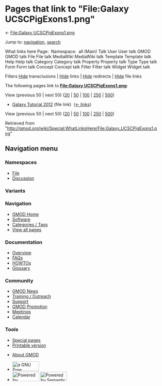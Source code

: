 <div id="mw-page-base" class="noprint">

</div>

<div id="mw-head-base" class="noprint">

</div>

<div id="content" class="mw-body" role="main">

<span id="top"></span>

<div id="mw-js-message" style="display:none;">

</div>



# <span dir="auto">Pages that link to "File:Galaxy UCSCPigExons1.png"</span>

<div id="bodyContent">

<div id="contentSub">

← [File:Galaxy
UCSCPigExons1.png](/wiki/File:Galaxy_UCSCPigExons1.png "File:Galaxy UCSCPigExons1.png")

</div>

<div id="jump-to-nav" class="mw-jump">

Jump to: [navigation](#mw-navigation), [search](#p-search)

</div>

<div id="mw-content-text">

What links here Page:  Namespace:  all (Main) Talk User User talk GMOD
GMOD talk File File talk MediaWiki MediaWiki talk Template Template talk
Help Help talk Category Category talk Property Property talk Type Type
talk Form Form talk Concept Concept talk Filter Filter talk Widget
Widget talk

Filters
[Hide](/mediawiki/index.php?title=Special:WhatLinksHere/File:Galaxy_UCSCPigExons1.png&hidetrans=1 "Special:WhatLinksHere/File:Galaxy UCSCPigExons1.png")
transclusions \|
[Hide](/mediawiki/index.php?title=Special:WhatLinksHere/File:Galaxy_UCSCPigExons1.png&hidelinks=1 "Special:WhatLinksHere/File:Galaxy UCSCPigExons1.png")
links \|
[Hide](/mediawiki/index.php?title=Special:WhatLinksHere/File:Galaxy_UCSCPigExons1.png&hideredirs=1 "Special:WhatLinksHere/File:Galaxy UCSCPigExons1.png")
redirects \|
[Hide](/mediawiki/index.php?title=Special:WhatLinksHere/File:Galaxy_UCSCPigExons1.png&hideimages=1 "Special:WhatLinksHere/File:Galaxy UCSCPigExons1.png")
file links

The following pages link to **[File:Galaxy
UCSCPigExons1.png](/wiki/File:Galaxy_UCSCPigExons1.png "File:Galaxy UCSCPigExons1.png")**:

View (previous 50 \| next 50)
([20](/mediawiki/index.php?title=Special:WhatLinksHere/File:Galaxy_UCSCPigExons1.png&limit=20 "Special:WhatLinksHere/File:Galaxy UCSCPigExons1.png")
\|
[50](/mediawiki/index.php?title=Special:WhatLinksHere/File:Galaxy_UCSCPigExons1.png&limit=50 "Special:WhatLinksHere/File:Galaxy UCSCPigExons1.png")
\|
[100](/mediawiki/index.php?title=Special:WhatLinksHere/File:Galaxy_UCSCPigExons1.png&limit=100 "Special:WhatLinksHere/File:Galaxy UCSCPigExons1.png")
\|
[250](/mediawiki/index.php?title=Special:WhatLinksHere/File:Galaxy_UCSCPigExons1.png&limit=250 "Special:WhatLinksHere/File:Galaxy UCSCPigExons1.png")
\|
[500](/mediawiki/index.php?title=Special:WhatLinksHere/File:Galaxy_UCSCPigExons1.png&limit=500 "Special:WhatLinksHere/File:Galaxy UCSCPigExons1.png"))

- [Galaxy Tutorial
  2012](/wiki/Galaxy_Tutorial_2012 "Galaxy Tutorial 2012") (file link) ‎
  <span class="mw-whatlinkshere-tools">([←
  links](/mediawiki/index.php?title=Special:WhatLinksHere&target=Galaxy+Tutorial+2012 "Special:WhatLinksHere"))</span>

View (previous 50 \| next 50)
([20](/mediawiki/index.php?title=Special:WhatLinksHere/File:Galaxy_UCSCPigExons1.png&limit=20 "Special:WhatLinksHere/File:Galaxy UCSCPigExons1.png")
\|
[50](/mediawiki/index.php?title=Special:WhatLinksHere/File:Galaxy_UCSCPigExons1.png&limit=50 "Special:WhatLinksHere/File:Galaxy UCSCPigExons1.png")
\|
[100](/mediawiki/index.php?title=Special:WhatLinksHere/File:Galaxy_UCSCPigExons1.png&limit=100 "Special:WhatLinksHere/File:Galaxy UCSCPigExons1.png")
\|
[250](/mediawiki/index.php?title=Special:WhatLinksHere/File:Galaxy_UCSCPigExons1.png&limit=250 "Special:WhatLinksHere/File:Galaxy UCSCPigExons1.png")
\|
[500](/mediawiki/index.php?title=Special:WhatLinksHere/File:Galaxy_UCSCPigExons1.png&limit=500 "Special:WhatLinksHere/File:Galaxy UCSCPigExons1.png"))

</div>

<div class="printfooter">

Retrieved from
"<http://gmod.org/wiki/Special:WhatLinksHere/File:Galaxy_UCSCPigExons1.png>"

</div>

<div id="catlinks" class="catlinks catlinks-allhidden">

</div>

<div class="visualClear">

</div>

</div>

</div>

<div id="mw-navigation">

## Navigation menu

<div id="mw-head">



<div id="left-navigation">

<div id="p-namespaces" class="vectorTabs" role="navigation"
aria-labelledby="p-namespaces-label">

### Namespaces

- <span id="ca-nstab-image"><a href="/wiki/File:Galaxy_UCSCPigExons1.png" accesskey="c"
  title="View the file page [c]">File</a></span>
- <span id="ca-talk"><a
  href="/mediawiki/index.php?title=File_talk:Galaxy_UCSCPigExons1.png&amp;action=edit&amp;redlink=1"
  accesskey="t"
  title="Discussion about the content page [t]">Discussion</a></span>

</div>

<div id="p-variants" class="vectorMenu emptyPortlet" role="navigation"
aria-labelledby="p-variants-label">

### 

### Variants[](#)

<div class="menu">

</div>

</div>

</div>

<div id="right-navigation">





</div>



</div>

</div>

</div>

<div id="mw-panel">

<div id="p-logo" role="banner">

<a href="/wiki/Main_Page"
style="background-image: url(http://gmod.org/images/GMOD-cogs.png);"
title="Visit the main page"></a>

</div>

<div id="p-Navigation" class="portal" role="navigation"
aria-labelledby="p-Navigation-label">

### Navigation

<div class="body">

- <span id="n-GMOD-Home">[GMOD Home](/wiki/Main_Page)</span>
- <span id="n-Software">[Software](/wiki/GMOD_Components)</span>
- <span id="n-Categories-.2F-Tags">[Categories /
  Tags](/wiki/Categories)</span>
- <span id="n-View-all-pages">[View all
  pages](/wiki/Special:AllPages)</span>

</div>

</div>

<div id="p-Documentation" class="portal" role="navigation"
aria-labelledby="p-Documentation-label">

### Documentation

<div class="body">

- <span id="n-Overview">[Overview](/wiki/Overview)</span>
- <span id="n-FAQs">[FAQs](/wiki/Category:FAQ)</span>
- <span id="n-HOWTOs">[HOWTOs](/wiki/Category:HOWTO)</span>
- <span id="n-Glossary">[Glossary](/wiki/Glossary)</span>

</div>

</div>

<div id="p-Community" class="portal" role="navigation"
aria-labelledby="p-Community-label">

### Community

<div class="body">

- <span id="n-GMOD-News">[GMOD News](/wiki/GMOD_News)</span>
- <span id="n-Training-.2F-Outreach">[Training /
  Outreach](/wiki/Training_and_Outreach)</span>
- <span id="n-Support">[Support](/wiki/Support)</span>
- <span id="n-GMOD-Promotion">[GMOD
  Promotion](/wiki/GMOD_Promotion)</span>
- <span id="n-Meetings">[Meetings](/wiki/Meetings)</span>
- <span id="n-Calendar">[Calendar](/wiki/Calendar)</span>

</div>

</div>

<div id="p-tb" class="portal" role="navigation"
aria-labelledby="p-tb-label">

### Tools

<div class="body">

- <span id="t-specialpages"><a href="/wiki/Special:SpecialPages" accesskey="q"
  title="A list of all special pages [q]">Special pages</a></span>
- <span id="t-print"><a
  href="/mediawiki/index.php?title=Special:WhatLinksHere/File:Galaxy_UCSCPigExons1.png&amp;printable=yes"
  rel="alternate" accesskey="p"
  title="Printable version of this page [p]">Printable version</a></span>

</div>

</div>

</div>

</div>

<div id="footer" role="contentinfo">

- <span id="footer-places-about">[About
  GMOD](/wiki/GMOD:About "GMOD:About")</span>

<!-- -->

- <span id="footer-copyrightico">[<img src="http://www.gnu.org/graphics/gfdl-logo-small.png" width="88"
  height="31" alt="a GNU Free Documentation License" />](http://www.gnu.org/licenses/fdl-1.3.html)</span>
- <span id="footer-poweredbyico">[<img src="/mediawiki/skins/common/images/poweredby_mediawiki_88x31.png"
  width="88" height="31" alt="Powered by MediaWiki" />](//www.mediawiki.org/)
  [<img
  src="/mediawiki/extensions/SemanticMediaWiki/includes/../resources/images/smw_button.png"
  width="88" height="31" alt="Powered by Semantic MediaWiki" />](https://www.semantic-mediawiki.org/wiki/Semantic_MediaWiki)</span>

<div style="clear:both">

</div>

</div>

